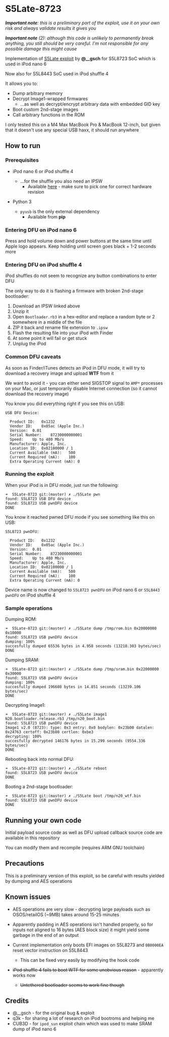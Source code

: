 # S5Late-8723

***Important note**: this is a preliminary port of the exploit, use it on your own risk and always validate results it gives you*

***Important note** (2): although this code is unlikely to permanently break anything, you still should be very careful. I'm not responsible for any possible damage this might cause*

Implementation of [S5Late exploit](https://github.com/m-gsch/S5Late) by **@__gsch** for S5L8723 SoC which is used in iPod nano 6

Now also for S5L8443 SoC used in iPod shuffle 4

It allows you to:

* Dump arbitrary memory
* Decrypt Image1-wrapped firmwares
    * ...as well as decrypt/encrypt arbitrary data with embedded GID key
* Boot custom 2nd-stage images
* Call arbitrary functions in the ROM

I only tested this on a M4 Max MacBook Pro & MacBook 12-inch, but given that it doesn't use any special USB haxx, it should run anywhere

## How to run
### Prerequisites

* iPod nano 6 or iPod shuffle 4
    * ...for the shuffle you also need an IPSW
        * Available [here](https://theapplewiki.com/wiki/Firmware/iPod#iPod_shuffle_(4th_generation)) - make sure to pick one for correct hardware revision

* Python 3
    * `pyusb` is the only external dependency
        * Available from **pip**

### Entering DFU on iPod nano 6

Press and hold volume down and power buttons at the same time until Apple logo appears. Keep holding until screen goes black + 1-2 seconds more

### Entering DFU on iPod shuffle 4

iPod shuffles do not seem to recognize any button combinations to enter DFU

The only way to do it is flashing a firmware with broken 2nd-stage bootloader:

1. Download an IPSW linked above
2. Unzip it
3. Open `Bootloader.rb3` in a hex-editor and replace a random byte or 2 somewhere in a middle of the file
4. ZIP it back and rename file extension to `.ipsw`
5. Flash the resulting file into your iPod with Finder
6. At some point it will fail or get stuck
7. Unplug the iPod

### Common DFU caveats

As soon as Finder/iTunes detects an iPod in DFU mode, it will try to download a recovery image and upload **WTF** from it

We want to avoid it - you can either send SIGSTOP signal to `AMP*` processes on your Mac, or just temporarily disable Internet connection (so it cannot download the recovery image)

You know you did everything right if you see this on USB:

```
USB DFU Device:

  Product ID:	0x1232
  Vendor ID:	0x05ac (Apple Inc.)
  Version:	0.01
  Serial Number:	87230000000001
  Speed:	Up to 480 Mb/s
  Manufacturer:	Apple, Inc.
  Location ID:	0x02100000 / 1
  Current Available (mA):	500
  Current Required (mA):	100
  Extra Operating Current (mA):	0
```

### Running the exploit

When your iPod is in DFU mode, just run the following:

```
➜  S5Late-8723 git:(master) ✗ ./S5Late pwn
found: S5L8723 USB DFU device
found: S5L8723 USB pwnDFU device
DONE
```

You know it reached pwned DFU mode if you see something like this on USB:

```
S5L8723 pwnDFU:

  Product ID:	0x1232
  Vendor ID:	0x05ac (Apple Inc.)
  Version:	0.01
  Serial Number:	87230000000001
  Speed:	Up to 480 Mb/s
  Manufacturer:	Apple, Inc.
  Location ID:	0x02100000 / 1
  Current Available (mA):	500
  Current Required (mA):	100
  Extra Operating Current (mA):	0
```

Device name is now changed to `S5L8723 pwnDFU` on iPod nano 6 or `S5L8443 pwnDFU` on iPod shuffle 4

### Sample operations

Dumping ROM:

```
➜  S5Late-8723 git:(master) ✗ ./S5Late dump /tmp/rom.bin 0x20000000 0x10000
found: S5L8723 USB pwnDFU device
dumping: 100%
succesfully dumped 65536 bytes in 4.958 seconds (13218.303 bytes/sec)
DONE
```

Dumping SRAM:

```
➜  S5Late-8723 git:(master) ✗ ./S5Late dump /tmp/sram.bin 0x22000000 0x30000
found: S5L8723 USB pwnDFU device
dumping: 100%
succesfully dumped 196608 bytes in 14.851 seconds (13239.106 bytes/sec)
DONE
```

Decrypting Image1:

```
➜  S5Late-8723 git:(master) ✗ ./S5Late image1 N20.bootloader.release.rb3 /tmp/n20_boot.bin
found: S5L8723 USB pwnDFU device
Image1 v2.0 (8723): type: 0x3 entry: 0x0 bodylen: 0x23b00 datalen: 0x24763 certoff: 0x23b80 certlen: 0xbe3
decrypting: 100%
succesfully decrypted 146176 bytes in 15.299 seconds (9554.336 bytes/sec)
DONE
```

Rebooting back into normal DFU:

```
➜  S5Late-8723 git:(master) ✗ ./S5Late reboot
found: S5L8723 USB pwnDFU device                                                
DONE
```

Booting a 2nd-stage bootloader:

```
➜  S5Late-8723 git:(master) ✗ ./S5Late boot /tmp/n20_wtf.bin
found: S5L8723 USB pwnDFU device
DONE
```

## Running your own code

Initial payload source code as well as DFU upload callback source code are available in this repository

You can modify them and recompile (requires ARM GNU toolchain)

## Precautions

This is a preliminary version of this exploit, so be careful with results yielded by dumping and AES operations

## Known issues

* AES operations are very slow - decrypting large payloads such as OSOS/retailOS (~9MB) takes around 15-25 minutes

* Apparently padding in AES operations isn't handled properly, so for inputs not aligned to 16 bytes (AES block size) it might yield some garbage in the end of an output

* Current implementation only boots EFI images on S5L8273 and `0B0000EA` reset vector instruction on S5L8443
    * This can be fixed very easily by modifying the hook code

* <s>iPod shuffle 4 fails to boot WTF for some unobvious reason</s> - apparently works now
    * <s>Untethered bootloader seems to work fine though</s>

## Credits

* @__gsch - for the original bug & exploit
* q3k - for sharing a lot of research on iPod bootroms and helping me
* CUB3D - for `ipod_sun` exploit chain which was used to make SRAM dump of iPod nano 6
